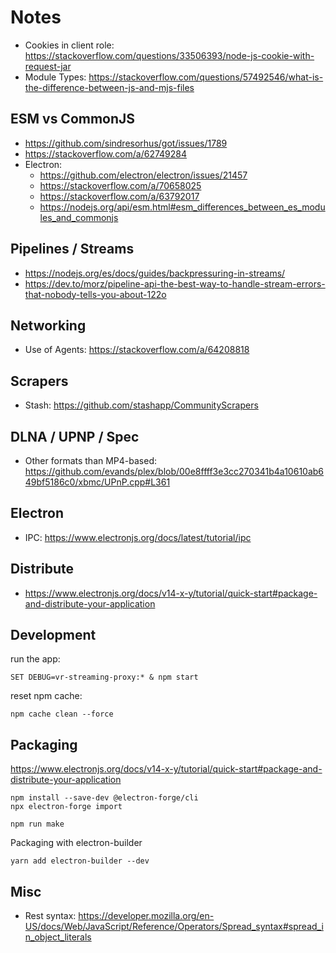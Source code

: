 # Notes

- Cookies in client role: https://stackoverflow.com/questions/33506393/node-js-cookie-with-request-jar
- Module Types: https://stackoverflow.com/questions/57492546/what-is-the-difference-between-js-and-mjs-files

## ESM vs CommonJS
- https://github.com/sindresorhus/got/issues/1789
- https://stackoverflow.com/a/62749284
- Electron:
    - https://github.com/electron/electron/issues/21457
    - https://stackoverflow.com/a/70658025
    - https://stackoverflow.com/a/63792017
    - https://nodejs.org/api/esm.html#esm_differences_between_es_modules_and_commonjs

## Pipelines / Streams
- https://nodejs.org/es/docs/guides/backpressuring-in-streams/
- https://dev.to/morz/pipeline-api-the-best-way-to-handle-stream-errors-that-nobody-tells-you-about-122o

## Networking
- Use of Agents: https://stackoverflow.com/a/64208818

## Scrapers

- Stash: https://github.com/stashapp/CommunityScrapers

## DLNA / UPNP / Spec

- Other formats than MP4-based: https://github.com/evands/plex/blob/00e8ffff3e3cc270341b4a10610ab649bf5186c0/xbmc/UPnP.cpp#L361

## Electron
- IPC: https://www.electronjs.org/docs/latest/tutorial/ipc

## Distribute

- https://www.electronjs.org/docs/v14-x-y/tutorial/quick-start#package-and-distribute-your-application

## Development

run the app:

    SET DEBUG=vr-streaming-proxy:* & npm start

reset npm cache:

    npm cache clean --force

## Packaging

https://www.electronjs.org/docs/v14-x-y/tutorial/quick-start#package-and-distribute-your-application

```
npm install --save-dev @electron-forge/cli
npx electron-forge import

npm run make
```

Packaging with electron-builder

```
yarn add electron-builder --dev
```

## Misc
- Rest syntax: https://developer.mozilla.org/en-US/docs/Web/JavaScript/Reference/Operators/Spread_syntax#spread_in_object_literals